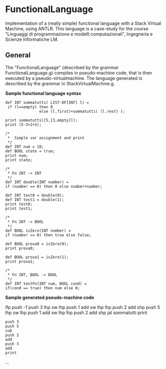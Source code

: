 FunctionalLanguage
==================

Implementation of a (really simple) functional language with a Stack Virtual Machine, using ANTLR.
This language is a case-study for the course "Linguaggi di programmazione e modelli computazionali", Ingegneria e Scienze Informatiche LM.

## General
The "FunctionalLanguage" (described by the grammar FunctionalLanguage.g) compiles in pseudo-machine code,
that is then executed by a pseudo-virtualmachine. The language generated is described by the grammar in StackVirtualMachine.g.

**Sample functional language syntax**

	def INT sommatutti( LIST-OF[INT] l) = 
	 if (l==empty) then 0
	               else (l.first)+sommatutti( (l.rest) );  
	
	print sommatutti([5,[3,empty]]);
	print (5-3+2+3);
	
	/*
	 *  Simple var assignment and print
	 */
	def INT num = 10;
	def BOOL state = true;
	print num;
	print state;
	
	/*
	 * Fn INT -> INT
	 */
	def INT double(INT number) =
	if (number == 0) then 0 else number+number;
		
	def INT test0 = double(0);
	def INT test1 = double(1);
	print test0;
	print test1;
	
	/*
	 * Fn INT -> BOOL
	 */
	def BOOL isZero(INT number) =
	if (number == 0) then true else false;
	
	def BOOL prova0 = isZero(0);
	print prova0;
	
	def BOOL prova1 = isZero(1);
	print prova1;
	
	/*
	 * Fn INT, BOOL -> BOOL
	 */
	def INT testFn(INT num, BOOL cond) =
	if(cond == true) then num else 0;

**Sample generated pseudo-machine code**


  lfp
	push -1
	push 3
	lhp
	sw
	lhp
	push 1
	add
	sw
	lhp
	lhp
	push 2
	add
	shp
	push 5
	lhp
	sw
	lhp
	push 1
	add
	sw
	lhp
	lhp
	push 2
	add
	shp
	jal sommatutti
	print

	push 3
	push 5
	sub
	push 2
	add
	push 3
	add
	print

...
